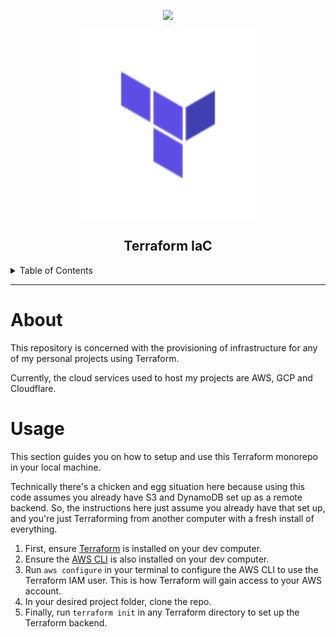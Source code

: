 <div align='center'>
<p>
  <a href="https://github.com/PScoriae/terraform-infra/blob/main/LICENSE.md">
        <img src="https://img.shields.io/badge/license-WTFPL-brightgreen?style=for-the-badge">
  </a>
</p>
<p>
  <img src="./docs/terraform.svg" width=300>
</p>

## Terraform IaC

</div>
<details>
  <summary>Table of Contents</summary>
  <ol>
    <li>
      <a href="#about">About</a>
    </li>
    <li><a href="#Usage">Usage</a></li>
  </ol>
</details>
<hr/>

# About

This repository is concerned with the provisioning of infrastructure for any of my personal projects using Terraform.

Currently, the cloud services used to host my projects are AWS, GCP and Cloudflare.

# Usage

This section guides you on how to setup and use this Terraform monorepo in your local machine.

Technically there's a chicken and egg situation here because using this code assumes you already have S3 and DynamoDB set up as a remote backend.
So, the instructions here just assume you already have that set up, and you're just Terraforming from another computer with a fresh install of everything.

1. First, ensure [Terraform](https://terraform.com) is installed on your dev computer.
2. Ensure the [AWS CLI](https://aws.amazon.com/cli/) is also installed on your dev computer.
3. Run `aws configure` in your terminal to configure the AWS CLI to use the Terraform IAM user. This is how Terraform will gain access to your AWS account.
4. In your desired project folder, clone the repo.
5. Finally, run `terraform init` in any Terraform directory to set up the Terraform backend.
